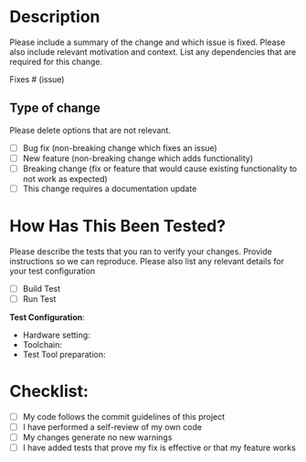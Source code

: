 # Description

Please include a summary of the change and which issue is fixed. Please also include relevant motivation and context. List any dependencies that are required for this change.

Fixes # (issue)

## Type of change

Please delete options that are not relevant.

- [ ] Bug fix (non-breaking change which fixes an issue)
- [ ] New feature (non-breaking change which adds functionality)
- [ ] Breaking change (fix or feature that would cause existing functionality to not work as expected)
- [ ] This change requires a documentation update

# How Has This Been Tested?

Please describe the tests that you ran to verify your changes. Provide instructions so we can reproduce. Please also list any relevant details for your test configuration

- [ ] Build Test
- [ ] Run Test

**Test Configuration**:
* Hardware setting:
* Toolchain:
* Test Tool preparation:

# Checklist:

- [ ] My code follows the commit guidelines of this project
- [ ] I have performed a self-review of my own code
- [ ] My changes generate no new warnings
- [ ] I have added tests that prove my fix is effective or that my feature works